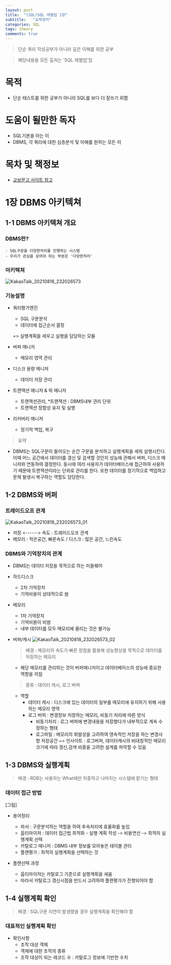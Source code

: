 ```yaml
---
layout: post
title:  "(SQL)SQL 레밸업 1장"
subtitle:   "요약정리"
categories: SQL
tags: theory
comments: true
---
```


> 단순 쿼리 작성공부가 아니라 깊은 이해를 위한 공부

> 해당내용을 모든 출처는 'SQL 레밸업'임

# 목적
- 단순 테스트를 위한 공부가 아니라 SQL를 보다 더 잘쓰기 위함

# 도움이 될만한 독자
- SQL기본을 아는 이
- DBMS, 각 쿼리에 대한 심층분석 및 이해를 원하는 모든 이

# 목차 및 책정보
- [교보문고 사이트 참고](http://www.kyobobook.co.kr/product/detailViewKor.laf?ejkGb=KOR&mallGb=KOR&barcode=9788968482519&orderClick=LAG&Kc=)

# 1장 DBMS 아키텍쳐
## 1-1 DBMS 아키텍쳐 개요
### DBMS란?
    - SQL구문을 다양한처리를 진행하는 시스템
    - 우리가 관심을 갖어야 하는 부분은 '다양한처리'
    
### 아키텍쳐
![KakaoTalk_20210818_232026573](https://user-images.githubusercontent.com/51938331/129915509-816e5df3-f0a7-4e5f-9b2b-f8a2aa6972a0.jpg)

### 기능설명
- 쿼리평가엔진
    - SQL 구문분석
    - 데이터에 접근순서 결정  
    
    => 실행계획을 세우고 실행을 담당하는 모듈

- 버퍼 매니저
    - 메모리 영역 관리

- 디스크 용량 메니저
    - 데이터 저장 관리
    
- 트랜잭션 매니저 & 락 매니저
    - 트랜잭션관리, *트랜잭션 : DBMS내부 관리 단위
    - 트랜잭션 정합성 유지 및 실행
    
- 리커버리 매니저
    - 정기적 백업, 복구  
    
> 요약

- DBMS는 SQL구문이 들어오는 순간 구문을 분석하고 실행계획을 세워 실행시킨다. 이때 어느 공간에서 데이터를 갱신
및 검색할 것인지 성능에 관해서 버퍼, 디스크 매니저와 연동하여 결정한다. 동시에 여러 사용자가 데이터베이스에 접근하여 
  사용하기 때문에 트랜잭션이라는 단위로 관리를 한다. 또한 데이터를 정기적으로 백업하고 문제 발생시 복구하는 역할도 담당한다.
  
## 1-2 DBMS와 버퍼

### 트레이드오프 관계
![KakaoTalk_20210818_232026573_01](https://user-images.githubusercontent.com/51938331/129915551-7c5212ee-4ce5-49d8-848c-6bd2e5d3f246.jpg)

- 저장 <------> 속도 : 트레이드오프 관계
- 메모리 : 적은공간, 빠른속도 / 디스크 : 많은 공간, 느린속도

### DBMS와 기억장치의 관계

- DBMS는 데이터 저장을 목적으로 하는 미들웨어

- 하드디스크
    - 2차 기억장치
    - 기억비용이 상대적으로 쌈
- 메모리 
    - 1차 기억장치 
    - 기억비용이 비쌈
    - 내부 데이터를 모두 메모리에 올리는 것은 불가능
    
- 버퍼/캐시
![KakaoTalk_20210818_232026573_02](https://user-images.githubusercontent.com/51938331/129915575-3ef72d11-5be0-407a-93bf-c80ab257f6f2.jpg)
    > 배경 : 메모리의 속도가 빠른 장점을 활용해 성능향상을 목적으로 데이터를 저장하는 메모리  
    - 해당 메모리를 관리하는 것이 버퍼매니저이고 데이터베이스의 성능에 중요한 역향을 끼침  
    
    > 종류 : 데이터 캐시, 로그 버퍼  
    - 역할
        - 데이터 캐시 : 디스크에 있는 데이터의 일부를 메모리에 유지하기 위해 사용하는 메모리 영역
        - 로그 버퍼 : 변경정보 저장하는 메모리, 비동기 처리에 따른 방식
            - 비동기처리 : 로그 버퍼에 변경내용을 저장했다가 내부적으로 계속 수정하는 형태
            - 로그파일 : 메모리의 휘발성을 고려하여 영속적인 저장을 하는 변경사항 저장공간
        => 인사이트 : 로그버퍼, 데이터캐시의 비대칭적인 메모리크기에 따라 갱신,검색 비중을 고려한 설계를 파악할 수 있음

## 1-3 DBMS와 실행계획
> 배경 : RDB는 사용자는 What에만 치중하고 나머지는 시스템에 맡기는 형태  

### 데이터 접근 방법
[그림]

- 용어정리
    - 파서 : 구문분석하는 역할을 하여 후속처리에 효율화를 높임
    - 옵티마이저 : 데이터 접근법 최적화
                - 실행 계획 작성 -> 비용연산 -> 최적의 실행계획 선택
    - 카탈로그 매니저 : DBMS 내부 정보를 모아놓은 테이블 관리
    - 플랜평가 : 최적의 실행계획을 선택하는 것
    
- 플랜선택 과정
    - 옵티마이저는 카탈로그 기준으로 실행계획을 세움
    - 따라서 카탈로그 갱신시점을 반드시 고려하여 플랜평가가 진행되어야 함

## 1-4 실행계획 확인
> 배경 : SQL구문 지연이 발생했을 경우 실행계획을 확인해야 함  

### 대표적인 실행계획 확인

- 확인사항
  - 조작 대상 객체
  - 객체에 대한 조작의 종류
  - 조작 대상이 되는 레코드 수 : 카탈로그 정보에 기반한 수치



        
        




